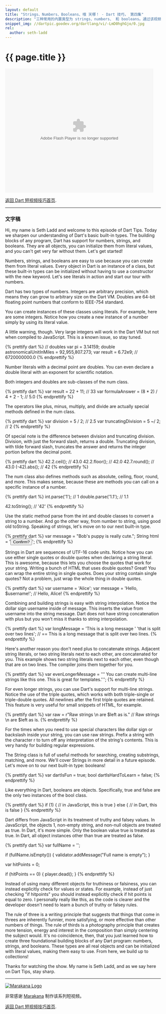 ```yaml
---
layout: default
title: "Strings、Numbers、Booleans、哦 天哪！ - Dart 技巧， 第四集"
description: "三种常用的内置类型为 strings、numbers、 和 booleans。通过该视频来学习如何使用字母字面量来初始化这些类型，以及 int 和 double 的区别、true 和 false 的区别。 "
snippet_img: //dartpic.goodev.org/dartlang/vi/-LmD0hghGjo/0.jpg
rel:
  author: seth-ladd
---
```


# {{ page.title }}

<!-- 
<iframe class="dart-tips-video" src="//www.youtube.com/embed/-LmD0hghGjo" 
frameborder="0" allowfullscreen></iframe>
-->
<embed class="dart-tips-video" src="http://player.youku.com/player.php/sid/XNjQwODEzNDk2/v.swf" allowFullScreen="true" quality="high" width="480" height="400" align="middle" allowScriptAccess="always" type="application/x-shockwave-flash" />

[返回 Dart 短视频技巧首页](/dart-tips/).

<hr>

### 文字稿

Hi, my name is Seth Ladd and welcome to this episode of Dart Tips. Today we sharpen our understanding of Dart's basic built-in types. The building blocks of any program, Dart has support for numbers, strings, and booleans. They are all objects, you can initialize them from literal values, and you can't get very far without them. Let's get started!

Numbers, strings, and booleans are easy to use because you can create them from literal values. Every object in Dart is an instance of a class, but these built-in types can be initialized without having to use a constructor with the new keyword. Let's see literals in action and start our tour with numbers.

 Dart has two types of numbers. Integers are arbitrary precision, which means they can grow to arbitrary size on the Dart VM. Doubles are 64-bit floating point numbers that conform to IEEE-754 standard.

 You can create instances of these classes using literals. For example, here are some integers. Notice how you create a new instance of a number simply by using its literal value.

A little warning, though. Very large integers will work in the Dart VM but not when compiled to JavaScript. This is a known issue, so stay tuned.

{% prettify dart %}
// doubles
var pi = 3.14159;
double astronomicalUnitInMiles = 92,955,807.273;
var result = 6.72e9; // 6720000000.0
{% endprettify %}

 Number literals with a decimal point are doubles. You can even declare a double literal with an exponent for scientific notation.

 Both integers and doubles are sub-classes of the num class.

{% prettify dart %}
var result = 22 + 11;  // 33
var formulaAnswer = (8 * 2) / 4 + 2 - 1;  // 5.0
{% endprettify %}

 The operators like plus, minus, multiply, and divide are actually special methods defined in the num class.

{% prettify dart %}
var division = 5 / 2; // 2.5
var truncatingDivision = 5 ~/ 2; // 2
{% endprettify %}

 Of special note is the difference between division and truncating division. Division, with just the forward slash, returns a double. Truncating division, with tilde forward slash, truncates the answer and returns the integer portion before the decimal point.

{% prettify dart %}
42.2.ceil(); // 43.0
42.2.floor(); // 42.0
42.7.round(); // 43.0
(-42).abs(); // 42
{% endprettify %}

 The num class also defines methods such as absolute, ceiling, floor, round, and more. This makes sense, because these are methods you can call on a specific instance of a number.

{% prettify dart %}
int.parse('1'); // 1
double.parse('1.1'); // 1.1

42.toString(); // '42'
{% endprettify %}

 Use the static method parse from the int and double classes to convert a string to a number. And go the other way, from number to string, using good old toString. Speaking of strings, let's move on to our next built-in type.

{% prettify dart %}
var message = "Bob's puppy is really cute.";
String html = '<button id="confirmation">Confirm?</button>';
{% endprettify %}

 Strings in Dart are sequences of UTF-16 code units. Notice how you can use either single quotes or double quotes when declaring a string literal. This is awesome, because this lets you choose the quotes that work for your string. Writing a bunch of HTML that uses double quotes? Great! You can wrap the entire string in single quotes. Does your string contain single quotes? Not a problem, just wrap the whole thing in double quotes.

{% prettify dart %}
var username = 'Alice';
var message = 'Hello, $username!'; // Hello, Alice!
{% endprettify %}

 Combining and building strings is easy with string interpolation. Notice the dollar sign username inside of message. This inserts the value from username into the string message. Dart does not have string concatenation with plus but you won't miss it thanks to string interpolation.

{% prettify dart %}
var longMessage = 'This is a long message '
                                'that is split over two lines';
// == This is a long message that is split over two lines.
{% endprettify %}

 Here's another reason you don't need plus to concatenate strings. Adjacent string literals, or two string literals next to each other, are concatenated for you. This example shows two string literals next to each other, even though that are on two lines. The compiler joins them together for you.

{% prettify dart %}
var evenLongerMessage = '''
You can create
multi-line strings like this one.
This is great for templates.''';
{% endprettify %}

 For even longer strings, you can use Dart's support for multi-line strings. Notice the use of the triple quotes, which works with both triple-single or triple-double quotes. All newlines after the first triple quotes are retained. This feature is very useful for small snippets of HTML, for example.

{% prettify dart %}
var raw = r"Raw strings \n are $left as is." // Raw strings \n are $left as is.
{% endprettify %}

 For the times when you need to use special characters like dollar sign or backslash inside your string, you can use raw strings. Prefix a string with the character r to turn off any interpretation of the string's contents. This is very handy for building regular expressions.

The String class is full of useful methods for searching, creating substrings, matching, and more. We'll cover Strings in more detail in a future episode. Let's move on to our next built-in type: booleans!

{% prettify dart %}
var dartIsFun = true;
bool dartIsHardToLearn = false;
{% endprettify %}

 Like everything in Dart, booleans are objects. Specifically, true and false are the only two instances of the bool class.

{% prettify dart %}
if (1) {
  // in JavaScript, this is true
} else {
  // in Dart, this is false
}
{% endprettify %}

 Dart differs from JavaScript in its treatment of truthy and falsey values. In JavaScript, the objects 1, non-empty string, and non-null objects are treated as true. In Dart, it's more simple. Only the boolean value true is treated as true. In Dart, all object instances other than true are treated as false.

{% prettify dart %}
var fullName = '';

if (fullName.isEmpty()) {
  validator.addMessage("Full name is empty");
}

var hitPoints = 0;

if (hitPoints == 0) {
  player.dead();
}
{% endprettify %}

 Instead of using many different objects for truthiness or falsiness, you can instead explicitly check for values or states. For example, instead of just checking "if hitpoints" you should instead explicitly check if hit points is equal to zero. I personally really like this, as the code is clearer and the developer doesn't need to learn a bunch of truthy or falsey rules.

The rule of three is a writing principle that suggests that things that come in threes are inherently funnier, more satisfying, or more effective than other numbers of things. The rule of thirds is a photography principle that creates more tension, energy and interest in the composition than simply centering the subject would. It's no coincidence, then, that you just learned how to create three foundational building blocks of any Dart program: numbers, strings, and booleans. These types are all real objects and can be initialized with literal values, making them easy to use. From here, we build up to collections!

Thanks for watching the show. My name is Seth Ladd, and as we say here on Dart Tips, stay sharp.

<hr>

<a href="http://marakana.com"><img src="imgs/marakana-logo.png" alt="Marakana Logo"></a>

非常感谢 [Marakana](http://www.marakana.com) 制作该系列短视频。


[返回 Dart 短视频技巧首页](/dart-tips/).